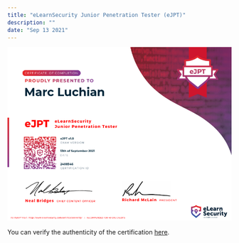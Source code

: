 ```yaml
---
title: "eLearnSecurity Junior Penetration Tester (eJPT)"
description: ""
date: "Sep 13 2021"
---
```


![](./image.png)

You can verify the authenticity of the certification [here](https://verified.elearnsecurity.com/certificates/e5ad108e-e5f5-4311-8092-a160382287ec).